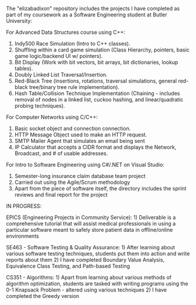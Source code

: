 The "elizabadixon" repository includes the projects I have completed as part of my coursework as a Software Engineering student at Butler University:

For Advanced Data Structures course using C++:
  1) Indy500 Race Simulation (Intro to C++ classes).
  2) Shuffling within a card game simulation (Class Hierarchy, pointers, basic game logic/backend UI w/ pointers).
  3) Bit Display (Work with bit vectors, bit arrays, bit dictionaries, lookup tables).
  4) Doubly Linked List Traversal/Insertion.
  5) Red-Black Tree (insertions, rotations, traversal simulations, general red-black tree/binary tree rule implementation).
  6) Hash Table/Collision Technique Implementation (Chaining - includes removal of nodes in a linked list, cuckoo hashing, and linear/quadratic probing techniques).

For Computer Networks using C/C++:
  1) Basic socket object and connection connection.
  2) HTTP Message Object used to make an HTTP request.
  3) SMTP Mailer Agent that simulates an email being sent
  4) IP Calculator that accepts a CIDR format and displays the Network, Broadcast, and # of usable addresses.

For Intro to Software Engineering using C#/.NET on Visual Studio:
  1) Semester-long insurance claim database team project
  2) Carried out using the Agile/Scrum methodology
  3) Apart from the piece of software itself, the directory includes the sprint reviews and final report for the project

IN PROGRESS:

  EPICS (Engineering Projects in Community Service):
    1) Deliverable is a comprehensive tutorial that will assist medical professionals in using a particular software meant to safely store patient data in offline/online environments 

  SE463 - Software Testing & Quality Assurance:
    1) After learning about various software testing techniques, students put them into action and write reports about them
    2) I have completed Boundary Value Analysis, Equivalence Class Testing, and Path-based Testing
    
  CS351 - Algorithms:
    1) Apart from learning about various methods of algorithm optimization, students are tasked with writing programs using the 0-1 Knapsack Problem - altered using various techniques
    2) I have completed the Greedy version

    
